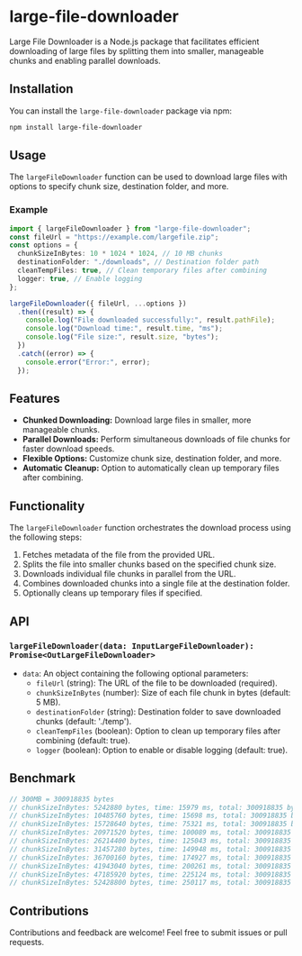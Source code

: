 # large-file-downloader

Large File Downloader is a Node.js package that facilitates efficient downloading of large files by splitting them into smaller, manageable chunks and enabling parallel downloads.

## Installation

You can install the `large-file-downloader` package
via npm:

```bash
npm install large-file-downloader
```

## Usage

The `largeFileDownloader` function can be used to download large files with options to specify chunk size, destination folder, and more.

### Example

```typescript
import { largeFileDownloader } from "large-file-downloader";
const fileUrl = "https://example.com/largefile.zip";
const options = {
  chunkSizeInBytes: 10 * 1024 * 1024, // 10 MB chunks
  destinationFolder: "./downloads", // Destination folder path
  cleanTempFiles: true, // Clean temporary files after combining
  logger: true, // Enable logging
};

largeFileDownloader({ fileUrl, ...options })
  .then((result) => {
    console.log("File downloaded successfully:", result.pathFile);
    console.log("Download time:", result.time, "ms");
    console.log("File size:", result.size, "bytes");
  })
  .catch((error) => {
    console.error("Error:", error);
  });
```

## Features

- **Chunked Downloading:** Download large files in smaller, more manageable chunks.
- **Parallel Downloads:** Perform simultaneous downloads of file chunks for faster download speeds.
- **Flexible Options:** Customize chunk size, destination folder, and more.
- **Automatic Cleanup:** Option to automatically clean up temporary files after combining.

## Functionality

The `largeFileDownloader` function orchestrates the download process using the following steps:

1.  Fetches metadata of the file from the provided URL.
2.  Splits the file into smaller chunks based on the specified chunk size.
3.  Downloads individual file chunks in parallel from the URL.
4.  Combines downloaded chunks into a single file at the destination folder.
5.  Optionally cleans up temporary files if specified.

## API

### `largeFileDownloader(data: InputLargeFileDownloader): Promise<OutLargeFileDownloader>`

- `data`: An object containing the following optional parameters:
  - `fileUrl` (string): The URL of the file to be downloaded (required).
  - `chunkSizeInBytes` (number): Size of each file chunk in bytes (default: 5 MB).
  - `destinationFolder` (string): Destination folder to save downloaded chunks (default: './temp').
  - `cleanTempFiles` (boolean): Option to clean up temporary files after combining (default: true).
  - `logger` (boolean): Option to enable or disable logging (default: true).

## Benchmark

```js
// 300MB = 300918835 bytes
// chunkSizeInBytes: 5242880 bytes, time: 15979 ms, total: 300918835 bytes, avg: 18832144.376994807 bytes/s
// chunkSizeInBytes: 10485760 bytes, time: 15698 ms, total: 300918835 bytes, avg: 19169246.7193273 bytes/s
// chunkSizeInBytes: 15728640 bytes, time: 75321 ms, total: 300918835 bytes, avg: 3995151.8832729254 bytes/s
// chunkSizeInBytes: 20971520 bytes, time: 100089 ms, total: 300918835 bytes, avg: 3006512.553827094 bytes/s
// chunkSizeInBytes: 26214400 bytes, time: 125043 ms, total: 300918835 bytes, avg: 2406522.8361443663 bytes/s
// chunkSizeInBytes: 31457280 bytes, time: 149948 ms, total: 300918835 bytes, avg: 2006821.2647050978 bytes/s
// chunkSizeInBytes: 36700160 bytes, time: 174927 ms, total: 300918835 bytes, avg: 1720253.7915816312 bytes/s
// chunkSizeInBytes: 41943040 bytes, time: 200261 ms, total: 300918835 bytes, avg: 1502633.2386235963 bytes/s
// chunkSizeInBytes: 47185920 bytes, time: 225124 ms, total: 300918835 bytes, avg: 1336680.385032249 bytes/s
// chunkSizeInBytes: 52428800 bytes, time: 250117 ms, total: 300918835 bytes, avg: 1203112.2834513448 bytes/s
```

## Contributions

Contributions and feedback are welcome! Feel free to submit issues or pull requests.
